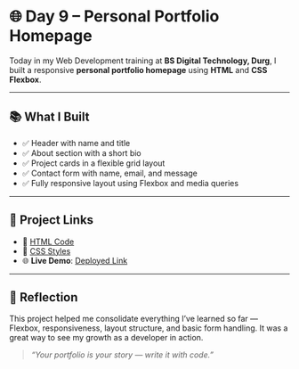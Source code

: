 # 🌐 Day 9 – Personal Portfolio Homepage

Today in my Web Development training at **BS Digital Technology, Durg**, I built a responsive **personal portfolio homepage** using **HTML** and **CSS Flexbox**.

---

## 📚 What I Built

- ✅ Header with name and title
- ✅ About section with a short bio
- ✅ Project cards in a flexible grid layout
- ✅ Contact form with name, email, and message
- ✅ Fully responsive layout using Flexbox and media queries

---

## 🔗 Project Links

- 📄 [HTML Code](./code/index.html)
- 🎨 [CSS Styles](./code/styles.css)
- 🌐 **Live Demo**: [Deployed Link](https://1321.onecompiler.app/)

---

## 💬 Reflection

This project helped me consolidate everything I’ve learned so far — Flexbox, responsiveness, layout structure, and basic form handling. It was a great way to see my growth as a developer in action.

> _“Your portfolio is your story — write it with code.”_

